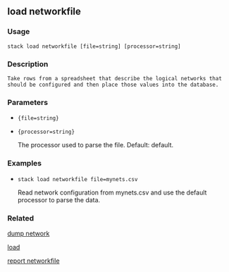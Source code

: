 ## load networkfile

### Usage

`stack load networkfile [file=string] [processor=string]`

### Description


	Take rows from a spreadsheet that describe the logical networks that
	should be configured and then place those values into the database.
	
	

### Parameters
* `{file=string}`
* `{processor=string}`

   The processor used to parse the file.
	Default: default.

### Examples

* `stack load networkfile file=mynets.csv`

   Read network configuration from mynets.csv and use the
	default processor to parse the data.


### Related
[dump network](dump-network)

[load](load)

[report networkfile](report-networkfile)


